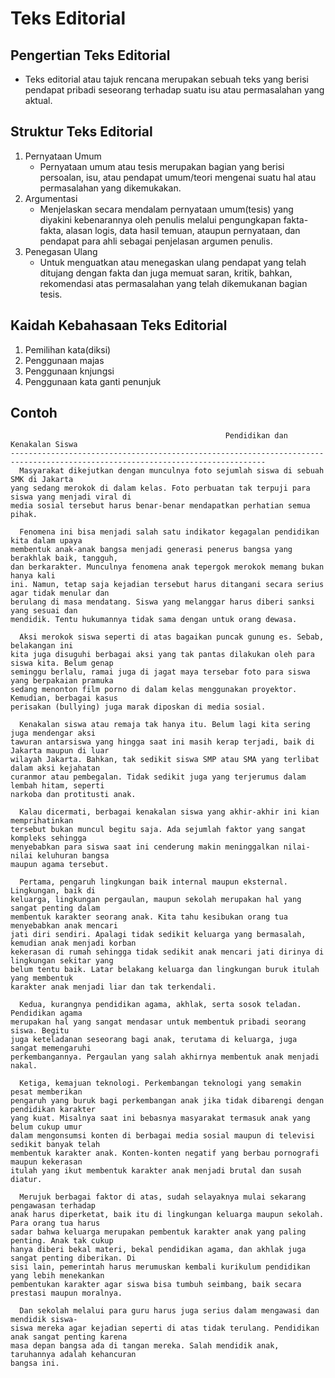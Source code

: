 # Teks Editorial
## Pengertian Teks Editorial
- Teks editorial atau tajuk rencana merupakan sebuah teks yang berisi pendapat pribadi seseorang terhadap suatu isu atau permasalahan yang aktual.
## Struktur Teks Editorial
1. Pernyataan Umum
   - Pernyataan umum atau tesis merupakan bagian yang berisi persoalan, isu, atau pendapat umum/teori mengenai suatu hal atau permasalahan yang dikemukakan.
2. Argumentasi
   - Menjelaskan secara mendalam pernyataan umum(tesis) yang diyakini kebenarannya oleh penulis melalui pengungkapan fakta-fakta, alasan logis, data hasil temuan, ataupun 
     pernyataan, dan pendapat para ahli sebagai penjelasan argumen penulis.
3. Penegasan Ulang
   - Untuk menguatkan atau menegaskan ulang pendapat yang telah ditujang dengan fakta dan juga memuat saran, kritik, bahkan, rekomendasi atas permasalahan yang telah dikemukanan 
     bagian tesis.
## Kaidah Kebahasaan Teks Editorial
1. Pemilihan kata(diksi)
2. Penggunaan majas
3. Penggunaan knjungsi
4. Penggunaan kata ganti penunjuk
## Contoh
```
                                                Pendidikan dan Kenakalan Siswa
-------------------------------------------------------------------------------------------------------------------------------
  Masyarakat dikejutkan dengan munculnya foto sejumlah siswa di sebuah SMK di Jakarta
yang sedang merokok di dalam kelas. Foto perbuatan tak terpuji para siswa yang menjadi viral di
media sosial tersebut harus benar-benar mendapatkan perhatian semua pihak.

  Fenomena ini bisa menjadi salah satu indikator kegagalan pendidikan kita dalam upaya
membentuk anak-anak bangsa menjadi generasi penerus bangsa yang berakhlak baik, tangguh,
dan berkarakter. Munculnya fenomena anak tepergok merokok memang bukan hanya kali
ini. Namun, tetap saja kejadian tersebut harus ditangani secara serius agar tidak menular dan
berulang di masa mendatang. Siswa yang melanggar harus diberi sanksi yang sesuai dan
mendidik. Tentu hukumannya tidak sama dengan untuk orang dewasa.

  Aksi merokok siswa seperti di atas bagaikan puncak gunung es. Sebab, belakangan ini
kita juga disuguhi berbagai aksi yang tak pantas dilakukan oleh para siswa kita. Belum genap
seminggu berlalu, ramai juga di jagat maya tersebar foto para siswa yang berpakaian pramuka
sedang menonton film porno di dalam kelas menggunakan proyektor. Kemudian, berbagai kasus
perisakan (bullying) juga marak diposkan di media sosial.

  Kenakalan siswa atau remaja tak hanya itu. Belum lagi kita sering juga mendengar aksi
tawuran antarsiswa yang hingga saat ini masih kerap terjadi, baik di Jakarta maupun di luar
wilayah Jakarta. Bahkan, tak sedikit siswa SMP atau SMA yang terlibat dalam aksi kejahatan
curanmor atau pembegalan. Tidak sedikit juga yang terjerumus dalam lembah hitam, seperti
narkoba dan protitusti anak.

  Kalau dicermati, berbagai kenakalan siswa yang akhir-akhir ini kian memprihatinkan
tersebut bukan muncul begitu saja. Ada sejumlah faktor yang sangat kompleks sehingga
menyebabkan para siswa saat ini cenderung makin meninggalkan nilai-nilai keluhuran bangsa
maupun agama tersebut.

  Pertama, pengaruh lingkungan baik internal maupun eksternal. Lingkungan, baik di
keluarga, lingkungan pergaulan, maupun sekolah merupakan hal yang sangat penting dalam
membentuk karakter seorang anak. Kita tahu kesibukan orang tua menyebabkan anak mencari
jati diri sendiri. Apalagi tidak sedikit keluarga yang bermasalah, kemudian anak menjadi korban
kekerasan di rumah sehingga tidak sedikit anak mencari jati dirinya di lingkungan sekitar yang
belum tentu baik. Latar belakang keluarga dan lingkungan buruk itulah yang membentuk
karakter anak menjadi liar dan tak terkendali.

  Kedua, kurangnya pendidikan agama, akhlak, serta sosok teladan. Pendidikan agama
merupakan hal yang sangat mendasar untuk membentuk pribadi seorang siswa. Begitu
juga keteladanan seseorang bagi anak, terutama di keluarga, juga sangat memengaruhi
perkembangannya. Pergaulan yang salah akhirnya membentuk anak menjadi nakal.

  Ketiga, kemajuan teknologi. Perkembangan teknologi yang semakin pesat memberikan
pengaruh yang buruk bagi perkembangan anak jika tidak dibarengi dengan pendidikan karakter
yang kuat. Misalnya saat ini bebasnya masyarakat termasuk anak yang belum cukup umur
dalam mengonsumsi konten di berbagai media sosial maupun di televisi sedikit banyak telah
membentuk karakter anak. Konten-konten negatif yang berbau pornografi maupun kekerasan
itulah yang ikut membentuk karakter anak menjadi brutal dan susah diatur.

  Merujuk berbagai faktor di atas, sudah selayaknya mulai sekarang pengawasan terhadap
anak harus diperketat, baik itu di lingkungan keluarga maupun sekolah. Para orang tua harus
sadar bahwa keluarga merupakan pembentuk karakter anak yang paling penting. Anak tak cukup
hanya diberi bekal materi, bekal pendidikan agama, dan akhlak juga sangat penting diberikan. Di
sisi lain, pemerintah harus merumuskan kembali kurikulum pendidikan yang lebih menekankan
pembentukan karakter agar siswa bisa tumbuh seimbang, baik secara prestasi maupun moralnya.

  Dan sekolah melalui para guru harus juga serius dalam mengawasi dan mendidik siswa-
siswa mereka agar kejadian seperti di atas tidak terulang. Pendidikan anak sangat penting karena
masa depan bangsa ada di tangan mereka. Salah mendidik anak, taruhannya adalah kehancuran
bangsa ini.
```
